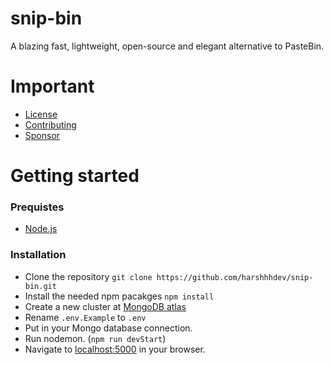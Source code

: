 # snip-bin

A blazing fast, lightweight, open-source and elegant alternative to PasteBin.

# Important

- [License]
- [Contributing]
- [Sponsor]

# Getting started

### Prequistes
  - [Node.js]
  
### Installation

  - Clone the repository `git clone https://github.com/harshhhdev/snip-bin.git`
  - Install the needed npm pacakges `npm install`
  - Create a new cluster at [MongoDB atlas]
  - Rename `.env.Example` to `.env`
  - Put in your Mongo database connection.
  - Run nodemon. (`npm run devStart`)
  - Navigate to [localhost:5000] in your browser.
 
[hatebin]: https://hatebin.com/
[pastemyst]: https://paste.myst.rs/
[pastebin]: https://pastebin.com/
[license]: https://opensource.org/licenses/MIT
[contributing]: https://github.com/harshhhdev/snip-bin/blob/main/CONTRIBUTING.md
[sponsor]: https://www.patreon.com/harshdev
[code of conduct]: https://github.com/harshhhdev/snip-bin/blob/main/CODE_OF_CONDUCT.md
[npm]: https://www.npmjs.com/get-npm
[MongoDB atlas]: https://cloud.mongodb.com/
[localhost:5000]: http://localhost:5000/
[MongoDB]: https://mongodb.org/
[Express.js]: https://expressjs.com/
[Node.js]: https://nodejs.org/en/
[Love]: https://www.dictionary.com/browse/love
[Sass]: https://sass-lang.com/
